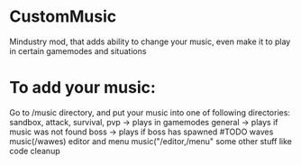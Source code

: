# CustomMusic
Mindustry mod, that adds ability to change
your music, even make it to play in 
certain gamemodes and situations
# To add your music:
Go to /music directory, and put your music 
into one of following directories:
sandbox, attack, survival, pvp -> plays in 
  gamemodes
general -> plays if music was not found
boss -> plays if boss has spawned
#TODO
waves music(/wawes)
editor and menu music("/editor,/menu"
some other stuff like code cleanup
